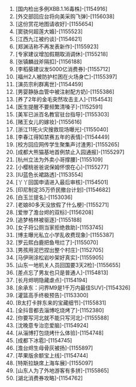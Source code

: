 
1. [国内检出多例XBB.1.16毒株]-[1154916]
1. [外交部回应台将向美采购飞弹]-[1156038]
1. [这份赏花地图请收好]-[1155654]
1. [窦骁何超莲大婚]-[1155523]
1. [江西九江被约谈]-[1154621]
1. [郑渊洁称不再发表新作]-[1155923]
1. [专家建议增加假期取消调休]-[1155218]
1. [张镇麟战斧隔扣]-[1156188]
1. [李稻葵建议发5000亿消费券]-[1155712]
1. [福州2人被防护栏困在火场身亡]-[1155397]
1. [演员宗利群离世]-[1154459]
1. [男婴静脉血管中被注射配方奶]-[1155386]
1. [养了2年的金毛突然攻击主人]-[1154543]
1. [医生提醒不要频繁清嗓子]-[1152591]
1. [美军已派百名教官驻台指导]-[1155303]
1. [赌王女儿的嫁妆]-[1155616]
1. [浙江11死火灾搜救现场曝光]-[1155040]
1. [李春江得知禁赛五年的表情]-[1154449]
1. [校方回应网传学生聚集声讨渣男]-[1155265]
1. [成都大熊猫基地首例禁止入园通报]-[1155297]
1. [杭州立法为外卖小哥撑腰]-[1155109]
1. [小樱桃爸爸说保姆怀恨在心]-[1155277]
1. [IU蓝色长裙路透]-[1153554]
1. [丫丫回国申请进入最后审核]-[1154501]
1. [印尼制定35万侨民撤台计划]-[1154682]
1. [白玉兰提名]-[1153036]
1. [老娘80多天没放假了什么梗]-[1155271]
1. [爱惨了澹台烬的双标]-[1156208]
1. [追梦格林被驱逐]-[1155188]
1. [女子将公厕当家拒绝救助]-[1153745]
1. [博主曝光私立小学乱收费现象]-[1155387]
1. [罗云熙白鹿把鱼甩烂了]-[1155070]
1. [男孩用泥巴捏出整个村庄]-[1152705]
1. [马伊琍涂松岩吵架好真实]-[1155905]
1. [山东一地机关人员回国要3天2检]-[1155655]
1. [差点忘了男友也只是普通人]-[1154813]
1. [长月烬明隐藏虐点]-[1154194]
1. [余承东：问界M9是1千万内最佳SUV]-[1154326]
1. [灌篮高手终极预告]-[1153300]
1. [B太打卡胖东来的宝藏细节]-[1155831]
1. [全抖音都去淄博吃烧烤了]-[1152380]
1. [你要写河北就不能只写河北]-[1155588]
1. [沈晚意专治恋爱脑]-[1154924]
1. [从淄博打包烧烤什么体验]-[1154748]
1. [成都下冰雹]-[1154745]
1. [澹台烬生母骨灰被扬]-[1155897]
1. [苹果版余额宝上线]-[1154744]
1. [特斯拉缺席上海车展]-[1155097]
1. [山东人为了外地游客有多拼]-[1155865]
1. [湖北消费券攻略]-[1154762]